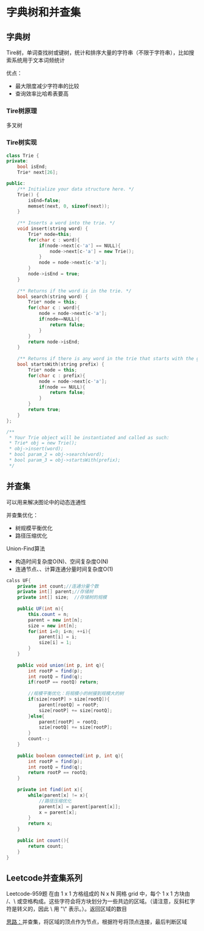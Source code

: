 # 字典树和并查集 

## 字典树

Tire树，单词查找树或键树，统计和排序大量的字符串（不限于字符串），比如搜索系统用于文本词频统计

优点：

- 最大限度减少字符串的比较
- 查询效率比哈希表要高 

### Tire树原理

多叉树

### Tire树实现

```c++
class Trie {
private:
    bool isEnd;
    Trie* next[26];

public:
    /** Initialize your data structure here. */
    Trie() {
        isEnd=false;
        memset(next, 0, sizeof(next));
    }
    
    /** Inserts a word into the trie. */
    void insert(string word) {
        Trie* node=this;
        for(char c : word){
            if(node->next[c-'a'] == NULL){
                node->next[c-'a'] = new Trie();
            }
            node = node->next[c-'a'];
        }
        node->isEnd = true;
    }
    
    /** Returns if the word is in the trie. */
    bool search(string word) {
        Trie* node = this;
        for(char c : word){
            node = node->next[c-'a'];
            if(node==NULL){
                return false;
            }
        }
        return node->isEnd;
    }
    
    /** Returns if there is any word in the trie that starts with the given prefix. */
    bool startsWith(string prefix) {
        Trie* node = this;
        for(char c : prefix){
            node = node->next[c-'a'];
            if(node == NULL){
                return false;
            }
        }
        return true;
    }
};

/**
 * Your Trie object will be instantiated and called as such:
 * Trie* obj = new Trie();
 * obj->insert(word);
 * bool param_2 = obj->search(word);
 * bool param_3 = obj->startsWith(prefix);
 */
```



## 并查集

可以用来解决图论中的动态连通性

并查集优化：

- 树规模平衡优化
- 路径压缩优化

Union-Find算法

- 构造时间复杂度O(N)、空间复杂度O(N)
- 连通节点、、计算连通分量时间复杂度O(1)

```java
calss UF{
	private int count;//连通分量个数
    private int[] parent;//存储树
    private int[] size;  //存储树的规模    
    
    public UF(int n){
        this.count = n;
        parent = new int[n];
        size = new int[n];
        for(int i=0; i<n; ++i){
            parent[i] = i;
            size[i] = 1;
        }
    }
    
    public void union(int p, int q){
        int rootP = find(p);
        int rootQ = find(q);
        if(rootP == rootQ) return;
        
        //规模平衡优化：将规模小的树接到规模大的树
        if(size[rootP] > size[rootQ]){
            parent[rootQ] = rootP;
            size[rootP] += size[rootQ];
        }else{
            parent[rootP] = rootQ;
        	szie[rootQ] += size[rootP];
        }
        count--;
    }
    
    public boolean connected(int p, int q){
        int rootP = find(p);
        int rootQ = find(q);
        return rootP == rootQ;
    }
    
    private int find(int x){
        while(parent[x] != x){
            //路径压缩优化
            parent[x] = parent[parent[x]];
            x = parent[x];
        }
        return x;
    }
    
    public int count(){
        return count;
    }
}
```



## Leetcode并查集系列

Leetcode-959题 在由 1 x 1 方格组成的 N x N 网格 grid 中，每个 1 x 1 方块由 /、\ 或空格构成。这些字符会将方块划分为一些共边的区域。（请注意，反斜杠字符是转义的，因此 \ 用 "\\" 表示。）。返回区域的数目

[思路：](https://leetcode-cn.com/problems/regions-cut-by-slashes/solution/tu-jie-bing-cha-ji-he-bing-ding-dian-by-bb22r/)并查集，将区域的顶点作为节点，根据符号将顶点连接，最后判断区域





